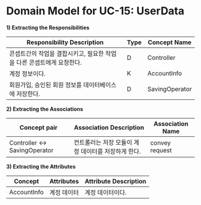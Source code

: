 # Domain Model for UC-15: UserData

**1) Extracting the Responsibilities**

| Responsibility Description                                   | Type | Concept Name |
| ------------------------------------------------------------ | ---- | ------------ |
| 콘셉트간의 작업을 결합시키고, 필요한 작업을 다른 콘셉트에게 요청한다.  |  D  | Controller   |
| 계정 정보이다. |  K |  AccountInfo  |
| 회원가입, 승인된 회원 정보를 데이터베이스에 저장한다.   |  D   |  SavingOperator  |


**2) Extracting the Associations**

| Concept pair | Association Description | Association Name |
| ------------------ | ----------------------- | ---------------- |
| Controller <-> SavingOperator | 컨트롤러는 저장 모듈이 계정 데이터를 저장하게 한다.  | convey request  |


**3) Extracting the Attributes**

| Concept | Attributes | Attribute Description |
| ------- | ---------- | --------------------- |
| AccountInfo |  계정 데이터  |  계정 데이터이다.   |

